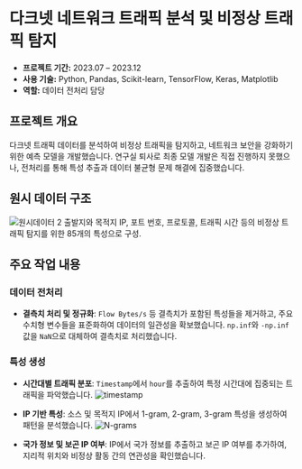 # 다크넷 네트워크 트래픽 분석 및 비정상 트래픽 탐지

- **프로젝트 기간:** 2023.07 – 2023.12
- **사용 기술:** Python, Pandas, Scikit-learn, TensorFlow, Keras, Matplotlib
- **역할:** 데이터 전처리 담당

## 프로젝트 개요
다크넷 트래픽 데이터를 분석하여 비정상 트래픽을 탐지하고, 네트워크 보안을 강화하기 위한 예측 모델을 개발했습니다. 연구실 퇴사로 최종 모델 개발은 직접 진행하지 못했으나, 전처리를 통해 특성 추출과 데이터 불균형 문제 해결에 집중했습니다.

## 원시 데이터 구조
![원시데이터 2](https://github.com/user-attachments/assets/f923b9e8-f144-49fc-ae3e-de9f92c98bee)
출발지와 목적지 IP, 포트 번호, 프로토콜, 트래픽 시간 등의 비정상 트래픽 탐지를 위한 85개의 특성으로 구성.

## 주요 작업 내용

### 데이터 전처리
- **결측치 처리 및 정규화**: `Flow Bytes/s` 등 결측치가 포함된 특성들을 제거하고, 주요 수치형 변수들을 표준화하여 데이터의 일관성을 확보했습니다. `np.inf`와 `-np.inf` 값을 `NaN`으로 대체하여 결측치로 처리했습니다.

### 특성 생성
- **시간대별 트래픽 분포**: `Timestamp`에서 `hour`를 추출하여 특정 시간대에 집중되는 트래픽을 파악했습니다.
  ![timestamp](https://github.com/user-attachments/assets/e370b288-e038-4e67-ab34-bd29682238cc)

- **IP 기반 특성**: 소스 및 목적지 IP에서 1-gram, 2-gram, 3-gram 특성을 생성하여 패턴을 분석했습니다.
  ![N-grams](https://github.com/user-attachments/assets/297d89b1-8f85-4231-a80f-97e0a2c81cce)
- **국가 정보 및 보곤 IP 여부**: IP에서 국가 정보를 추출하고 보곤 IP 여부를 추가하여, 지리적 위치와 비정상 활동 간의 연관성을 확인했습니다.


